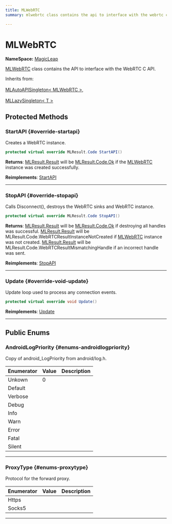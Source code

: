 ```yaml
---
title: MLWebRTC
summary: mlwebrtc class contains the api to interface with the webrtc c api. 

---
```


# MLWebRTC



**NameSpace:** 
[MagicLeap](/versioned_docs/version-31-Aug-2023/unity-api/api/UnityEngine.XR.MagicLeap/UnityEngine.XR.MagicLeap.md) 


[MLWebRTC](/versioned_docs/version-31-Aug-2023/unity-api/api/UnityEngine.XR.MagicLeap/MLWebRTC/UnityEngine.XR.MagicLeap.MLWebRTC.md) class contains the API to interface with the WebRTC C API.   


Inherits from: <br></br>[MLAutoAPISingleton< MLWebRTC >](/versioned_docs/version-31-Aug-2023/unity-api/api/UnityEngine.XR.MagicLeap/UnityEngine.XR.MagicLeap.MLAutoAPISingleton.md),<br></br>[MLLazySingleton< T >](/versioned_docs/version-31-Aug-2023/unity-api/api/UnityEngine.XR.MagicLeap/UnityEngine.XR.MagicLeap.MLLazySingleton.md)




## Protected Methods

### StartAPI {#override-startapi}

Creates a WebRTC instance. 

```csharp
protected virtual override MLResult.Code StartAPI()
```






**Returns**: [MLResult.Result](/versioned_docs/version-31-Aug-2023/unity-api/api/UnityEngine.XR.MagicLeap/UnityEngine.XR.MagicLeap.MLResult.md#readonly-result) will be  [MLResult.Code.Ok](/versioned_docs/version-31-Aug-2023/unity-api/api/UnityEngine.XR.MagicLeap/UnityEngine.XR.MagicLeap.MLResult.md#enums-ok)  if the [MLWebRTC](/versioned_docs/version-31-Aug-2023/unity-api/api/UnityEngine.XR.MagicLeap/MLWebRTC/UnityEngine.XR.MagicLeap.MLWebRTC.md) instance was created successfully. 

**Reimplements**: [StartAPI](/versioned_docs/version-31-Aug-2023/unity-api/api/UnityEngine.XR.MagicLeap/UnityEngine.XR.MagicLeap.MLAutoAPISingleton.md#abstract-startapi)



-----------

### StopAPI {#override-stopapi}

Calls Disconnect(), destroys the WebRTC sinks and WebRTC instance. 

```csharp
protected virtual override MLResult.Code StopAPI()
```






**Returns**: [MLResult.Result](/versioned_docs/version-31-Aug-2023/unity-api/api/UnityEngine.XR.MagicLeap/UnityEngine.XR.MagicLeap.MLResult.md#readonly-result) will be  [MLResult.Code.Ok](/versioned_docs/version-31-Aug-2023/unity-api/api/UnityEngine.XR.MagicLeap/UnityEngine.XR.MagicLeap.MLResult.md#enums-ok)  if destroying all handles was successful. [MLResult.Result](/versioned_docs/version-31-Aug-2023/unity-api/api/UnityEngine.XR.MagicLeap/UnityEngine.XR.MagicLeap.MLResult.md#readonly-result) will be  MLResult.Code.WebRTCResultInstanceNotCreated  if [MLWebRTC](/versioned_docs/version-31-Aug-2023/unity-api/api/UnityEngine.XR.MagicLeap/MLWebRTC/UnityEngine.XR.MagicLeap.MLWebRTC.md) instance was not created. [MLResult.Result](/versioned_docs/version-31-Aug-2023/unity-api/api/UnityEngine.XR.MagicLeap/UnityEngine.XR.MagicLeap.MLResult.md#readonly-result) will be  MLResult.Code.WebRTCResultMismatchingHandle  if an incorrect handle was sent. 

**Reimplements**: [StopAPI](/versioned_docs/version-31-Aug-2023/unity-api/api/UnityEngine.XR.MagicLeap/UnityEngine.XR.MagicLeap.MLAutoAPISingleton.md#abstract-stopapi)



-----------

### Update {#override-void-update}

Update loop used to process any connection events. 

```csharp
protected virtual override void Update()
```




**Reimplements**: [Update](/versioned_docs/version-31-Aug-2023/unity-api/api/UnityEngine.XR.MagicLeap/UnityEngine.XR.MagicLeap.MLAutoAPISingleton.md#void-update)



-----------

## Public Enums

### AndroidLogPriority {#enums-androidlogpriority}

Copy of android&#95;LogPriority from android/log.h. 

| Enumerator | Value | Description |
| ---------- | ----- | ----------- |
| Unkown | 0|   |
| Default | |   |
| Verbose | |   |
| Debug | |   |
| Info | |   |
| Warn | |   |
| Error | |   |
| Fatal | |   |
| Silent | |   |








-----------

### ProxyType {#enums-proxytype}

Protocol for the forward proxy. 

| Enumerator | Value | Description |
| ---------- | ----- | ----------- |
| Https | |   |
| Socks5 | |   |








-----------


